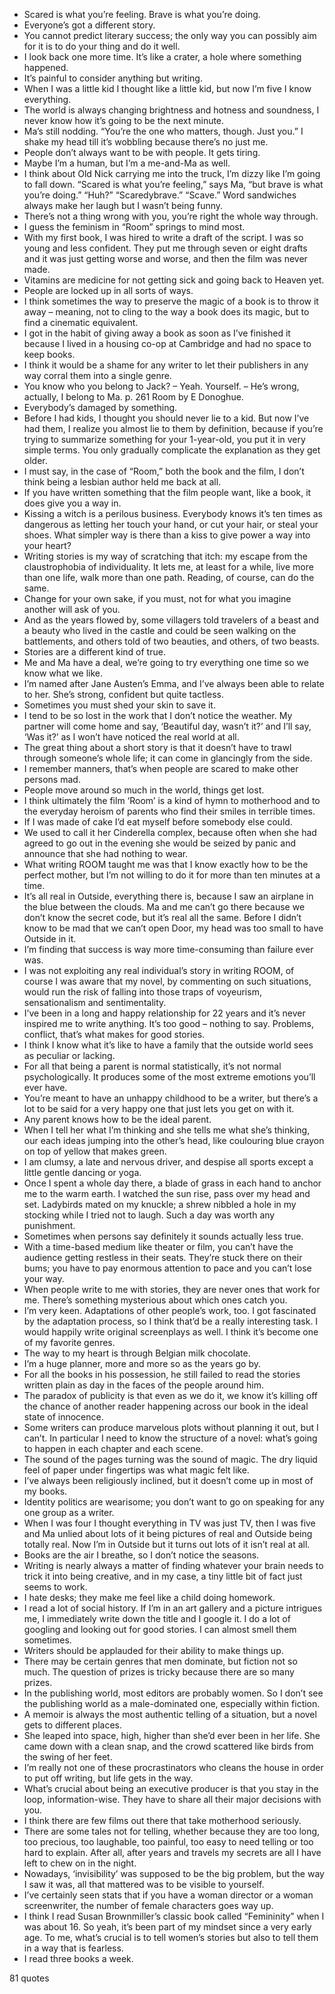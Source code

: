  - Scared is what you’re feeling. Brave is what you’re doing.
 - Everyone’s got a different story.
 - You cannot predict literary success; the only way you can possibly aim for it is to do your thing and do it well.
 - I look back one more time. It’s like a crater, a hole where something happened.
 - It’s painful to consider anything but writing.
 - When I was a little kid I thought like a little kid, but now I’m five I know everything.
 - The world is always changing brightness and hotness and soundness, I never know how it’s going to be the next minute.
 - Ma’s still nodding. “You’re the one who matters, though. Just you.” I shake my head till it’s wobbling because there’s no just me.
 - People don’t always want to be with people. It gets tiring.
 - Maybe I’m a human, but I’m a me-and-Ma as well.
 - I think about Old Nick carrying me into the truck, I’m dizzy like I’m going to fall down. “Scared is what you’re feeling,” says Ma, “but brave is what you’re doing.” “Huh?” “Scaredybrave.” “Scave.” Word sandwiches always make her laugh but I wasn’t being funny.
 - There’s not a thing wrong with you, you’re right the whole way through.
 - I guess the feminism in “Room” springs to mind most.
 - With my first book, I was hired to write a draft of the script. I was so young and less confident. They put me through seven or eight drafts and it was just getting worse and worse, and then the film was never made.
 - Vitamins are medicine for not getting sick and going back to Heaven yet.
 - People are locked up in all sorts of ways.
 - I think sometimes the way to preserve the magic of a book is to throw it away – meaning, not to cling to the way a book does its magic, but to find a cinematic equivalent.
 - I got in the habit of giving away a book as soon as I’ve finished it because I lived in a housing co-op at Cambridge and had no space to keep books.
 - I think it would be a shame for any writer to let their publishers in any way corral them into a single genre.
 - You know who you belong to Jack? – Yeah. Yourself. – He’s wrong, actually, I belong to Ma. p. 261 Room by E Donoghue.
 - Everybody’s damaged by something.
 - Before I had kids, I thought you should never lie to a kid. But now I’ve had them, I realize you almost lie to them by definition, because if you’re trying to summarize something for your 1-year-old, you put it in very simple terms. You only gradually complicate the explanation as they get older.
 - I must say, in the case of “Room,” both the book and the film, I don’t think being a lesbian author held me back at all.
 - If you have written something that the film people want, like a book, it does give you a way in.
 - Kissing a witch is a perilous business. Everybody knows it’s ten times as dangerous as letting her touch your hand, or cut your hair, or steal your shoes. What simpler way is there than a kiss to give power a way into your heart?
 - Writing stories is my way of scratching that itch: my escape from the claustrophobia of individuality. It lets me, at least for a while, live more than one life, walk more than one path. Reading, of course, can do the same.
 - Change for your own sake, if you must, not for what you imagine another will ask of you.
 - And as the years flowed by, some villagers told travelers of a beast and a beauty who lived in the castle and could be seen walking on the battlements, and others told of two beauties, and others, of two beasts.
 - Stories are a different kind of true.
 - Me and Ma have a deal, we’re going to try everything one time so we know what we like.
 - I’m named after Jane Austen’s Emma, and I’ve always been able to relate to her. She’s strong, confident but quite tactless.
 - Sometimes you must shed your skin to save it.
 - I tend to be so lost in the work that I don’t notice the weather. My partner will come home and say, ‘Beautiful day, wasn’t it?’ and I’ll say, ‘Was it?’ as I won’t have noticed the real world at all.
 - The great thing about a short story is that it doesn’t have to trawl through someone’s whole life; it can come in glancingly from the side.
 - I remember manners, that’s when people are scared to make other persons mad.
 - People move around so much in the world, things get lost.
 - I think ultimately the film ‘Room’ is a kind of hymn to motherhood and to the everyday heroism of parents who find their smiles in terrible times.
 - If I was made of cake I’d eat myself before somebody else could.
 - We used to call it her Cinderella complex, because often when she had agreed to go out in the evening she would be seized by panic and announce that she had nothing to wear.
 - What writing ROOM taught me was that I know exactly how to be the perfect mother, but I’m not willing to do it for more than ten minutes at a time.
 - It’s all real in Outside, everything there is, because I saw an airplane in the blue between the clouds. Ma and me can’t go there because we don’t know the secret code, but it’s real all the same. Before I didn’t know to be mad that we can’t open Door, my head was too small to have Outside in it.
 - I’m finding that success is way more time-consuming than failure ever was.
 - I was not exploiting any real individual’s story in writing ROOM, of course I was aware that my novel, by commenting on such situations, would run the risk of falling into those traps of voyeurism, sensationalism and sentimentality.
 - I’ve been in a long and happy relationship for 22 years and it’s never inspired me to write anything. It’s too good – nothing to say. Problems, conflict, that’s what makes for good stories.
 - I think I know what it’s like to have a family that the outside world sees as peculiar or lacking.
 - For all that being a parent is normal statistically, it’s not normal psychologically. It produces some of the most extreme emotions you’ll ever have.
 - You’re meant to have an unhappy childhood to be a writer, but there’s a lot to be said for a very happy one that just lets you get on with it.
 - Any parent knows how to be the ideal parent.
 - When I tell her what I’m thinking and she tells me what she’s thinking, our each ideas jumping into the other’s head, like coulouring blue crayon on top of yellow that makes green.
 - I am clumsy, a late and nervous driver, and despise all sports except a little gentle dancing or yoga.
 - Once I spent a whole day there, a blade of grass in each hand to anchor me to the warm earth. I watched the sun rise, pass over my head and set. Ladybirds mated on my knuckle; a shrew nibbled a hole in my stocking while I tried not to laugh. Such a day was worth any punishment.
 - Sometimes when persons say definitely it sounds actually less true.
 - With a time-based medium like theater or film, you can’t have the audience getting restless in their seats. They’re stuck there on their bums; you have to pay enormous attention to pace and you can’t lose your way.
 - When people write to me with stories, they are never ones that work for me. There’s something mysterious about which ones catch you.
 - I’m very keen. Adaptations of other people’s work, too. I got fascinated by the adaptation process, so I think that’d be a really interesting task. I would happily write original screenplays as well. I think it’s become one of my favorite genres.
 - The way to my heart is through Belgian milk chocolate.
 - I’m a huge planner, more and more so as the years go by.
 - For all the books in his possession, he still failed to read the stories written plain as day in the faces of the people around him.
 - The paradox of publicity is that even as we do it, we know it’s killing off the chance of another reader happening across our book in the ideal state of innocence.
 - Some writers can produce marvelous plots without planning it out, but I can’t. In particular I need to know the structure of a novel: what’s going to happen in each chapter and each scene.
 - The sound of the pages turning was the sound of magic. The dry liquid feel of paper under fingertips was what magic felt like.
 - I’ve always been religiously inclined, but it doesn’t come up in most of my books.
 - Identity politics are wearisome; you don’t want to go on speaking for any one group as a writer.
 - When I was four I thought everything in TV was just TV, then I was five and Ma unlied about lots of it being pictures of real and Outside being totally real. Now I’m in Outside but it turns out lots of it isn’t real at all.
 - Books are the air I breathe, so I don’t notice the seasons.
 - Writing is nearly always a matter of finding whatever your brain needs to trick it into being creative, and in my case, a tiny little bit of fact just seems to work.
 - I hate desks; they make me feel like a child doing homework.
 - I read a lot of social history. If I’m in an art gallery and a picture intrigues me, I immediately write down the title and I google it. I do a lot of googling and looking out for good stories. I can almost smell them sometimes.
 - Writers should be applauded for their ability to make things up.
 - There may be certain genres that men dominate, but fiction not so much. The question of prizes is tricky because there are so many prizes.
 - In the publishing world, most editors are probably women. So I don’t see the publishing world as a male-dominated one, especially within fiction.
 - A memoir is always the most authentic telling of a situation, but a novel gets to different places.
 - She leaped into space, high, higher than she’d ever been in her life. She came down with a clean snap, and the crowd scattered like birds from the swing of her feet.
 - I’m really not one of these procrastinators who cleans the house in order to put off writing, but life gets in the way.
 - What’s crucial about being an executive producer is that you stay in the loop, information-wise. They have to share all their major decisions with you.
 - I think there are few films out there that take motherhood seriously.
 - There are some tales not for telling, whether because they are too long, too precious, too laughable, too painful, too easy to need telling or too hard to explain. After all, after years and travels my secrets are all I have left to chew on in the night.
 - Nowadays, ‘invisibility’ was supposed to be the big problem, but the way I saw it was, all that mattered was to be visible to yourself.
 - I’ve certainly seen stats that if you have a woman director or a woman screenwriter, the number of female characters goes way up.
 - I think I read Susan Brownmiller’s classic book called “Femininity” when I was about 16. So yeah, it’s been part of my mindset since a very early age. To me, what’s crucial is to tell women’s stories but also to tell them in a way that is fearless.
 - I read three books a week.

81 quotes